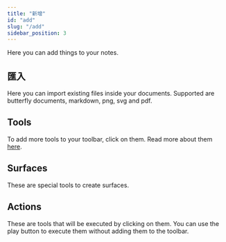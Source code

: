 ```yaml
---
title: "新增"
id: "add"
slug: "/add"
sidebar_position: 3
---
```


Here you can add things to your notes.

## 匯入

Here you can import existing files inside your documents. Supported are butterfly documents, markdown, png, svg and pdf.

## Tools

To add more tools to your toolbar, click on them. Read more about them [here](tools).

## Surfaces

These are special tools to create surfaces.

## Actions

These are tools that will be executed by clicking on them. You can use the play button to execute them without adding them to the toolbar.
